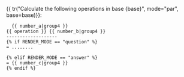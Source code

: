 {{ tr("Calculate  the following operations in base {base}", mode="par", base=base)}}:

```text
  {{ number_a|group4 }}
{{ operation }} {{ number_b|group4 }}
-------------------
{% if RENDER_MODE == "question" %}
= ........

{% elif RENDER_MODE == "answer" %}
= {{ number_c|group4 }}
{% endif %}
```